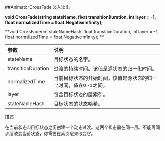 ##Animator.CrossFade 淡入淡出

**void CrossFade(string stateName, float transitionDuration, int layer = -1, float normalizedTime = float.NegativeInfinity);**

**void CrossFade(int stateNameHash, float transitionDuration, int layer = -1, float normalizedTime = float.NegativeInfinity); **


|参数|说明|
|:--|:--|
|stateName|目标状态的名字。|
|transitionDuration|过渡的持续时间。该值是源状态的归一化时间。|
|normalizedTime|当前目标状态的开始时间，该值是源状态的归一化时间，值在0~1之间。|
|layer|包含目标状态的层索引。|
|stateNameHash|目标状态的状态哈希。|

描述：

在当前状态和目标状态之间创建一个动态过渡。这两个状态需在同一层。不能再同步层改变当前状态，你需要在索引层来改变它。






